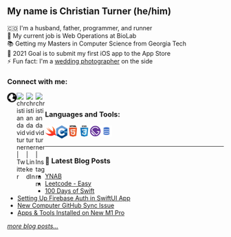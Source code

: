 ## My name is Christian Turner (he/him)

🇨🇴 I'm a husband, father, programmer, and runner<br>
💼 My current job is Web Operations at BioLab<br>
📚 Getting my Masters in Computer Science from Georgia Tech<br>
📱 2021 Goal is to submit my first iOS app to the App Store<br>
⚡ Fun fact: I'm a [wedding photographer](https://christiandavidphoto.com) on the side

### Connect with me:

[<img align="left" alt="christianturner.netlify.com" width="22px" src="https://raw.githubusercontent.com/iconic/open-iconic/master/svg/globe.svg" />][website]
[<img align="left" alt="christiandavidturner | Twitter" width="22px" src="https://cdn.jsdelivr.net/npm/simple-icons@v3/icons/twitter.svg" />][twitter]
[<img align="left" alt="christiandavidturner | LinkedIn" width="22px" src="https://cdn.jsdelivr.net/npm/simple-icons@v3/icons/linkedin.svg" />][linkedin]
[<img align="left" alt="christiandavidturner | Instagram" width="22px" src="https://cdn.jsdelivr.net/npm/simple-icons@v3/icons/instagram.svg" />][instagram]

<br />

### Languages and Tools:

<img align="left" alt="Swift" width="26px" src="https://github.com/christiandavidturner/codeSTACKr/blob/master/8f50630ae0e1775196e4c270c573ce67.png" />
<img align="left" alt="CPlusPlus" width="26px" src="https://raw.githubusercontent.com/christiandavidturner/codeSTACKr/master/1200px-ISO_C%2B%2B_Logo.svg.png" />
<!-- <img align="left" alt="Visual Studio Code" width="26px" src="https://raw.githubusercontent.com/github/explore/80688e429a7d4ef2fca1e82350fe8e3517d3494d/topics/visual-studio-code/visual-studio-code.png" /> -->
<img align="left" alt="HTML5" width="26px" src="https://raw.githubusercontent.com/github/explore/80688e429a7d4ef2fca1e82350fe8e3517d3494d/topics/html/html.png" />
<img align="left" alt="CSS3" width="26px" src="https://raw.githubusercontent.com/github/explore/80688e429a7d4ef2fca1e82350fe8e3517d3494d/topics/css/css.png" />
<img align="left" alt="Gatsby" width="26px" src="https://raw.githubusercontent.com/github/explore/e94815998e4e0713912fed477a1f346ec04c3da2/topics/gatsby/gatsby.png" />
<img align="left" alt="SQL" width="26px" src="https://raw.githubusercontent.com/github/explore/80688e429a7d4ef2fca1e82350fe8e3517d3494d/topics/sql/sql.png" />
<!-- <img align="left" alt="Git" width="26px" src="https://raw.githubusercontent.com/github/explore/80688e429a7d4ef2fca1e82350fe8e3517d3494d/topics/git/git.png" /> -->
<!-- <img align="left" alt="GitHub" width="26px" src="https://raw.githubusercontent.com/github/explore/78df643247d429f6cc873026c0622819ad797942/topics/github/github.png" /> -->
<!-- <img align="left" alt="Terminal" width="26px" src="https://raw.githubusercontent.com/github/explore/80688e429a7d4ef2fca1e82350fe8e3517d3494d/topics/terminal/terminal.png" /> -->

<br />
<br />

---

### 📕 Latest Blog Posts

<!-- BLOG-POST-LIST:START -->
- [YNAB](https://christianturner.netlify.app/blog/ynab/)
- [Leetcode - Easy](https://christianturner.netlify.app/blog/LeetCode-Easy/)
- [100 Days of Swift](https://christianturner.netlify.app/blog/100-Days-Of-Swift/)
- [Setting Up Firebase Auth in SwiftUI App](https://christianturner.netlify.app/blog/Firebase-Auth/)
- [New Computer GitHub Sync Issue](https://christianturner.netlify.app/blog/Github-Issue/)
- [Apps & Tools Installed on New M1 Pro](https://christianturner.netlify.app/blog/New-Computer/)
<!-- BLOG-POST-LIST:END -->

[_*more blog posts...*_](https://christianturner.netlify.app/blog/)

<!-- ---

<details>
  <summary>:zap: GitHub Stats</summary>

  <img align="left" alt="christiandavidturner's GitHub Stats" src="https://github-readme-stats.codestackr.vercel.app/api?username=christiandavidturner&show_icons=true&hide_border=true" />

</details> -->

[website]: https://christianturner.netlify.app/
[twitter]: https://twitter.com/imcdt
[instagram]: https://instagram.com/christiandavidphoto_
[linkedin]: https://www.linkedin.com/in/christiandavidturner/
